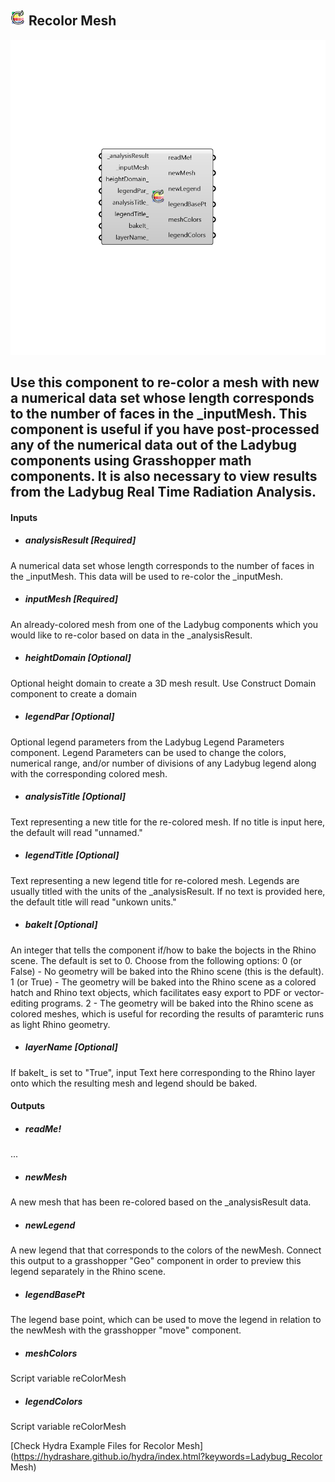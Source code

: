 ## ![](../../images/icons/Recolor_Mesh.png) Recolor Mesh

![](../../images/components/Recolor_Mesh.png)

Use this component to re-color a mesh with new a numerical data set whose length corresponds to the number of faces in the _inputMesh.
 This component is useful if you have post-processed any of the numerical data out of the Ladybug components using Grasshopper math components.
 It is also necessary to view results from the Ladybug Real Time Radiation Analysis.
 -
 

#### Inputs
* ##### analysisResult [Required]
A numerical data set whose length corresponds to the number of faces in the _inputMesh.  This data will be used to re-color the _inputMesh.
* ##### inputMesh [Required]
An already-colored mesh from one of the Ladybug components which you would like to re-color based on data in the _analysisResult.
* ##### heightDomain [Optional]
Optional height domain to create a 3D mesh result. Use Construct Domain component to create a domain
* ##### legendPar [Optional]
Optional legend parameters from the Ladybug Legend Parameters component.  Legend Parameters can be used to change the colors, numerical range, and/or number of divisions of any Ladybug legend along with the corresponding colored mesh.
* ##### analysisTitle [Optional]
Text representing a new title for the re-colored mesh.  If no title is input here, the default will read "unnamed."
* ##### legendTitle [Optional]
Text representing a new legend title for re-colored mesh. Legends are usually titled with the units of the _analysisResult.  If no text is provided here, the default title will read "unkown units."
* ##### bakeIt [Optional]
An integer that tells the component if/how to bake the bojects in the Rhino scene.  The default is set to 0.  Choose from the following options:
 0 (or False) - No geometry will be baked into the Rhino scene (this is the default).
 1 (or True) - The geometry will be baked into the Rhino scene as a colored hatch and Rhino text objects, which facilitates easy export to PDF or vector-editing programs.
 2 - The geometry will be baked into the Rhino scene as colored meshes, which is useful for recording the results of paramteric runs as light Rhino geometry.
* ##### layerName [Optional]
If bakeIt_ is set to "True", input Text here corresponding to the Rhino layer onto which the resulting mesh and legend should be baked.

#### Outputs
* ##### readMe!
...
* ##### newMesh
A new mesh that has been re-colored based on the _analysisResult data.
* ##### newLegend
A new legend that that corresponds to the colors of the newMesh. Connect this output to a grasshopper "Geo" component in order to preview this legend separately in the Rhino scene.  
* ##### legendBasePt
The legend base point, which can be used to move the legend in relation to the newMesh with the grasshopper "move" component.
* ##### meshColors
Script variable reColorMesh
* ##### legendColors
Script variable reColorMesh


[Check Hydra Example Files for Recolor Mesh](https://hydrashare.github.io/hydra/index.html?keywords=Ladybug_Recolor Mesh)